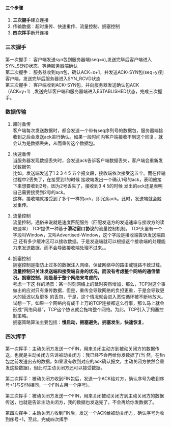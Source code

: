 #### 三个步骤
1. **三次握手**建立连接
2. 传输数据：超时重传、快速重传、流量控制、拥塞控制
3. **四次挥手**断开连接


### 三次握手
第一次握手： 客户端发送syn包到服务器端(seq=x),发送完毕后客户端进入SYN_SEND状态，等待服务器端确认   
第二次握手： 服务器收到syn包，确认ACK=x+1，并发送ACK+SYN包(seq=y)到客户端，发送完毕后服务器进入SYN_RCVD状态   
第三次握手： 客户端收到ACK+SYN包，并向服务器发送确认包ACK（ACK=y+1）,发送完毕客户端和服务器端进入ESTABLISHED状态，完成三次握手。

### 数据传输
1. 超时重传    
   客户端每次发送数据时，都会发送一个带有seq序列号的数据包，服务器端接收到之后会发送ack进行确认。如果一段时间内客户端接收不到这个回复，就会认为是数据丢失，从而重传这个数据包。
   
2. 快速重传   
   当服务器发现数据丢失时，会发送ack告诉客户端数据丢失，客户端会重新发送数据包    
   比如，发送端发送了1 2 3 4 5 五个报文段，接收端依次接受这五个。而在传输过程中2丢失了，在接受到1的时候 接收端发出一个确认1号的ack，表明他接下来想要收到2号。因为2号丢失了，接收到3 4 5的时候 发出的ack还是表明自己需要接受到2号的ack。   
   这样，接收端就接受到了多个一样的ack，即冗余ack。此时，发送端就会触发重传。

3. 流量控制   
   流量控制，通俗来说就是速度匹配服务（匹配发送方的发送速率与接收方的读取速率）
   TCP提供一种基于**滑动窗口协议**的流量控制机制。
   TCP头里有一个字段叫Window，又叫Advertised-Window，这个字段是接收端告诉发送端自己 还有多少缓冲区可以接收数据。于是发送端就可以根据这个接收端的处理能力来发送数据，而不会导致接收端处理不过来。。



4. 拥塞控制    
   拥塞控制是指防止过多的数据注入网络，保证网络中的路由或链路不致过载。
   <b>流量控制只关注发送端和接受端自身的状况，而没有考虑整个网络的通信情况。拥塞控制，则是基于整个网络来考虑的。 </b>  
   考虑一下这 样的场景：某一时刻网络上的延时突然增加，那么，TCP对这个事做出的应对只有重传数据，但是，重传会导致网络的负担更重，于是会导致更大的延迟以及更多 的丢包，于是，这个情况就会进入恶性循环被不断地放大。试想一下，如果一个网络内有成千上万的TCP连接都这么行事，那么马上就会形成“网络风暴”，TCP这个协议就会拖垮整个网络。为此，TCP引入了拥塞控制策略。    
   拥塞策略算法主要包括：**慢启动，拥塞避免，拥塞发生，快速恢复**。

### 四次挥手
第一次挥手：主动关闭方发送一个FIN，用来关闭主动方到被动关闭方的数据传送，也就是主动关闭方告诉被动关闭方：我已经不会再给你发数据了(当 然，在fin包之前发送出去的数据，如果没有收到对应的ack确认报文，主动关闭方依然会重发这些数据)，但此时主动关闭方还可以接受数据。

第二次挥手：被动关闭方收到FIN包后，发送一个ACK给对方，确认序号为收到序号+1(与SYN相同，一个FIN占用一个序号)。

第三次挥手：被动关闭方发送一个FIN，用来关闭被动关闭方到主动关闭方的数据传送，也就是告诉主动关闭方，我的数据也发送完了，不会再给你发数据了。

第四次挥手：主动关闭方收到FIN后，发送一个ACK给被动关闭方，确认序号为收到序号+1，至此，完成四次挥手

